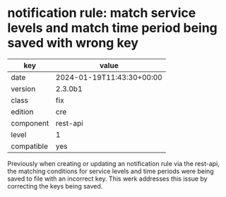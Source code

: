 [//]: # (werk v2)
# notification rule: match service levels and match time period being saved with wrong key

key        | value
---------- | ---
date       | 2024-01-19T11:43:30+00:00
version    | 2.3.0b1
class      | fix
edition    | cre
component  | rest-api
level      | 1
compatible | yes


Previously when creating or updating an notification rule via the rest-api, the
matching conditions for service levels and time periods were being saved to
file with an incorrect key.  This werk addresses this issue by correcting the
keys being saved.

